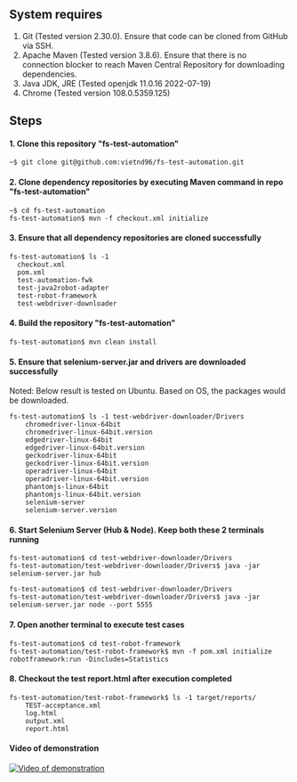 ## System requires
1. Git (Tested version 2.30.0). Ensure that code can be cloned from GitHub via SSH.
2. Apache Maven (Tested version 3.8.6). Ensure that there is no connection blocker to reach Maven Central Repository for downloading dependencies.
3. Java JDK, JRE (Tested openjdk 11.0.16 2022-07-19)
4. Chrome (Tested version 108.0.5359.125)
## Steps
#### 1. Clone this repository "fs-test-automation"
```shell
~$ git clone git@github.com:vietnd96/fs-test-automation.git
```
#### 2. Clone dependency repositories by executing Maven command in repo "fs-test-automation"
```shell
~$ cd fs-test-automation
fs-test-automation$ mvn -f checkout.xml initialize
```
#### 3. Ensure that all dependency repositories are cloned successfully
```shell
fs-test-automation$ ls -1
  checkout.xml
  pom.xml
  test-automation-fwk
  test-java2robot-adapter
  test-robot-framework
  test-webdriver-downloader
```
#### 4. Build the repository "fs-test-automation"
```shell
fs-test-automation$ mvn clean install
```
#### 5. Ensure that selenium-server.jar and drivers are downloaded successfully
Noted: Below result is tested on Ubuntu. Based on OS, the packages would be downloaded.
```shell
fs-test-automation$ ls -1 test-webdriver-downloader/Drivers
    chromedriver-linux-64bit
    chromedriver-linux-64bit.version
    edgedriver-linux-64bit
    edgedriver-linux-64bit.version
    geckodriver-linux-64bit
    geckodriver-linux-64bit.version
    operadriver-linux-64bit
    operadriver-linux-64bit.version
    phantomjs-linux-64bit
    phantomjs-linux-64bit.version
    selenium-server
    selenium-server.version
```
#### 6. Start Selenium Server (Hub & Node). Keep both these 2 terminals running
```shell
fs-test-automation$ cd test-webdriver-downloader/Drivers
fs-test-automation/test-webdriver-downloader/Drivers$ java -jar selenium-server.jar hub
```
```shell
fs-test-automation$ cd test-webdriver-downloader/Drivers
fs-test-automation/test-webdriver-downloader/Drivers$ java -jar selenium-server.jar node --port 5555
```
#### 7. Open another terminal to execute test cases
```shell
fs-test-automation$ cd test-robot-framework
fs-test-automation/test-robot-framework$ mvn -f pom.xml initialize robotframework:run -Dincludes=Statistics
```
#### 8. Checkout the test report.html after execution completed
```shell
fs-test-automation/test-robot-framework$ ls -1 target/reports/
    TEST-acceptance.xml
    log.html
    output.xml
    report.html
```
#### Video of demonstration
[![Video of demonstration](https://img.youtube.com/vi/bNN0VEqlRMc/maxresdefault.jpg)](https://youtu.be/bNN0VEqlRMc)
